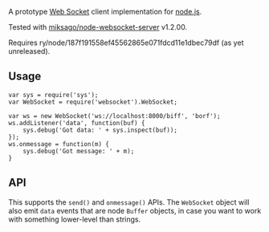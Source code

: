 A prototype [Web Socket](http://www.whatwg.org/specs/web-socket-protocol/)
client implementation for [node.js](http://nodejs.org).

Tested with
[miksago/node-websocket-server](http://github.com/miksago/node-websocket-server)
v1.2.00.

Requires ry/node/187f191558ef45562865e071fdcd11e1dbec79df (as yet unreleased).

## Usage

    var sys = require('sys');
    var WebSocket = require('websocket').WebSocket;

    var ws = new WebSocket('ws://localhost:8000/biff', 'borf');
    ws.addListener('data', function(buf) {
        sys.debug('Got data: ' + sys.inspect(buf));
    });
    ws.onmessage = function(m) {
        sys.debug('Got message: ' + m);
    }

## API

This supports the `send()` and `onmessage()` APIs. The `WebSocket` object will
also emit `data` events that are node `Buffer` objects, in case you want to
work with something lower-level than strings.
